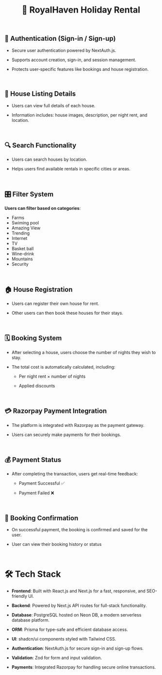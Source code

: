 <h1 align="center">🏡 RoyalHaven Holiday Rental </h1>
<br>


## 🔐 Authentication (Sign-in / Sign-up)

- Secure user authentication powered by NextAuth.js.

- Supports account creation, sign-in, and session management.

- Protects user-specific features like bookings and house registration.

<br>

## 📄 House Listing Details
- Users can view full details of each house.

- Information includes: house images, description, per night rent, and location.

<br>

## 🔍 Search Functionality

- Users can search houses by location.

- Helps users find available rentals in specific cities or areas.

<br>

## 🎛️ Filter System

**Users can filter based on categories**:

   - Farms
   - Swiming pool
   - Amazing View
   - Trending
   - Internet
   - TV
   - Basket ball
   - Wine-drink
   - Mountains
   - Security 

   <br>

   ## 🏠 House Registration

- Users can register their own house for rent.

- Other users can then book these houses for their stays.

   <br>


 ## 🗓️ Booking System

 - After selecting a house, users choose the number of nights they wish to stay.

 - The total cost is automatically calculated, including:

      - Per night rent × number of nights

      - Applied discounts 

   <br>


## 💳 Razorpay Payment Integration

- The platform is integrated with Razorpay as the payment gateway.

- Users can securely make payments for their bookings.

   <br>


## 💰 Payment Status

- After completing the transaction, users get real-time feedback:

    - Payment Successful ✅

    - Payment Failed ❌

   <br>


## 📜 Booking Confirmation

- On successful payment, the booking is confirmed and saved for the user.

- User can view their booking history or status 

   <br>


# 🛠️ Tech Stack 

- **Frontend**: Built with React.js and Next.js for a fast, responsive, and SEO-friendly UI.

- **Backend**: Powered by Next.js API routes for full-stack functionality.

- **Database**: PostgreSQL hosted on Neon DB, a modern serverless database platform.

- **ORM**: Prisma for type-safe and efficient database access.

- **UI**: shadcn/ui components styled with Tailwind CSS.

- **Authentication**: NextAuth.js for secure sign-in and sign-up flows.

- **Validation**: Zod for form and input validation.

- **Payments**: Integrated Razorpay for handling secure online transactions.


